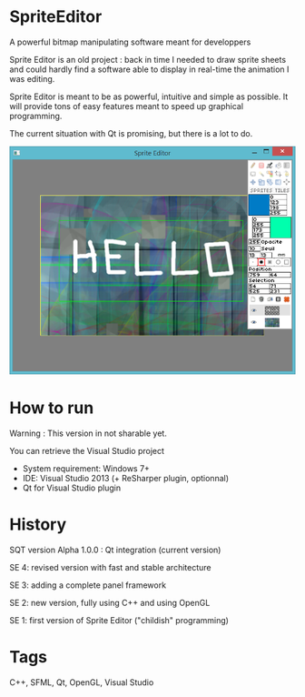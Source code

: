 # SpriteEditor
A powerful bitmap manipulating software meant for developpers

Sprite Editor is an old project : back in time I needed to draw 
sprite sheets and could hardly find a software able to display
in real-time the animation I was editing.

Sprite Editor is meant to be as powerful, intuitive and simple as possible.
It will provide tons of easy features meant to speed up graphical programming.

The current situation with Qt is promising, but there is a lot to do.

![Image](https://github.com/FlorianPO/SpriteEditor/blob/master/Preview.png)

# How to run
Warning : This version in not sharable yet.

You can retrieve the Visual Studio project

- System requirement: Windows 7+
- IDE: Visual Studio 2013 (+ ReSharper plugin, optionnal)
- Qt for Visual Studio plugin 

# History
SQT version Alpha 1.0.0 : Qt integration (current version)

SE 4: revised version with fast and stable architecture

SE 3: adding a complete panel framework

SE 2: new version, fully using C++ and using OpenGL

SE 1: first version of Sprite Editor ("childish" programming)

# Tags
C++, SFML, Qt, OpenGL, Visual Studio
